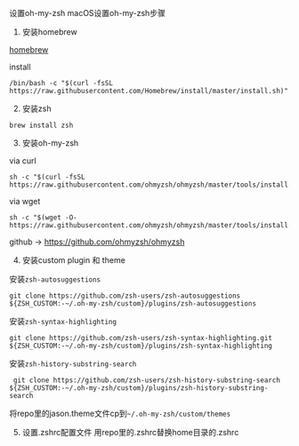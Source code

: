 设置oh-my-zsh
macOS设置oh-my-zsh步骤

1. 安装homebrew

[homebrew](url:'https://brew.sh/')

install
```
/bin/bash -c "$(curl -fsSL https://raw.githubusercontent.com/Homebrew/install/master/install.sh)"
```

2. 安装zsh

```
brew install zsh
```

3. 安装oh-my-zsh

via curl
```
sh -c "$(curl -fsSL https://raw.githubusercontent.com/ohmyzsh/ohmyzsh/master/tools/install.sh)"
```

via wget
```
sh -c "$(wget -O- https://raw.githubusercontent.com/ohmyzsh/ohmyzsh/master/tools/install.sh)"
```

github -> https://github.com/ohmyzsh/ohmyzsh

4. 安装custom plugin 和 theme

安装`zsh-autosuggestions`
```
git clone https://github.com/zsh-users/zsh-autosuggestions ${ZSH_CUSTOM:-~/.oh-my-zsh/custom}/plugins/zsh-autosuggestions
```

安装`zsh-syntax-highlighting`
```
git clone https://github.com/zsh-users/zsh-syntax-highlighting.git ${ZSH_CUSTOM:-~/.oh-my-zsh/custom}/plugins/zsh-syntax-highlighting
```

安装`zsh-history-substring-search`
```
 git clone https://github.com/zsh-users/zsh-history-substring-search ${ZSH_CUSTOM:-~/.oh-my-zsh/custom}/plugins/zsh-history-substring-search
```

将repo里的jason.theme文件cp到`~/.oh-my-zsh/custom/themes`

5. 设置.zshrc配置文件
用repo里的.zshrc替换home目录的.zshrc